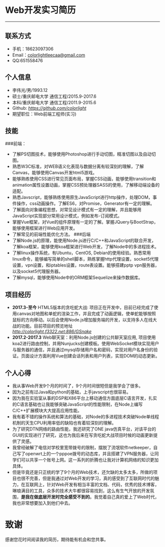 # Web开发实习简历
---
## 联系方式


- 手机：18623097306
- Email：colorlightleecaa@gmail.com
- QQ:651558476    




## 个人信息

 - 李伟光/男/1993.12 
 - 硕士/重庆邮电大学 通信工程/2015.9-2017.6
 - 本科/重庆邮电大学 通信工程/2011.9-2015.6
 - Github: *https://github.com/colorlight*
 - 期望职位：Web前端工程师(实习)


 

## 技能
###前端：
- 了解PS切图技术，能够使用Photoshop进行手动切图，精准切图以及自动切图。
- 熟悉W3C标准，对WEB语义化表现与数据分离有较深刻的理解，了解Canvas，能够使用Canvas开发html5游戏。
- 能够熟练使用CSS进行常见页面布局，掌握CSS动画，能够使用transition和animation属性设置动画，掌握CSS预处理器SASS的使用，了解移动端设备的适配。
- 熟悉Javscript，能够熟练使用原生JavaScript进行http操作，处理DOM，事件操作，css动画操作。了解ES6，对Promise，Generator有一定的理解。
- 了解面向对象编程思想，对常见设计模式有一定的理解，并且能够用JavaScript实现部分常用设计模式，例如发布-订阅模式。
- 掌握Vue框架，对Vue的组件原理有一定的了解。掌握JQuery与BootStrap，能够使用框架进行Web应用开发。
- 了解常见的前端性能优化方法。
###后端
- 了解Node.js的原理，能使用Node.js进行C/C++和JavaScript的联合开发，了解koa框架，能够使用koa框架进行Web开发，了解Node中的多进程技术。
- 了解linux操作系统，有Ubuntu，CentOS, Debian的使用经验。熟悉常用linux命令，能够编写简单的shell脚本，熟练掌握http代理设置，socket5代理设置，vpn设置，和iptables设置，route表设置。能够搭建pptp vpn服务器，以及socket5代理服务器。
- 了解mysql，能够使用Node中的ORM框架Sequelize来操作数据库。

## 项目经历

* **2017.3-至今**  HTML5版本的贪吃蛇大战: 项目正在开发中，目前已经完成了使用canvas对地图和单蛇的渲染工作，并且完成了动画逻辑，使单蛇能够按照鼠标的方向移动。以后会使用Node.js增加服务端的开发，以支持多人在线大战的功能。目前项目的预览地址  
*http://colorlight.f3322.net:886/GSnake*
* **2017.2-2017.3**  Web聊天室：利用Node.js创建的公共聊天室应用, 项目使用koa2进行路由控制，并用Nunjucks创建模板。使用WebSocket模块实现用户与服务器的通信，并且通过mysql存储用户名和密码，实现对用户名身份的验证。页面设计方面利用Vue创建会话列表和用户列表，实现DOM的动态更新。

## 个人心得
* 我从事Web开发9个月的时间了，9个月时间很短但是我学会了很多。
* 因为之前有过Java和python的基础，上手javscript也很容易。
* 因为我在实验室从事的DSP和X86平台上移动通信方面底层C语言开发，扎实的C语言基础也让我能够突破JavaScript的性能限制，在Node上编写C/C++扩展模块大大提高应用性能。
* 我有着不错的操作系统和算法的基础，对Node的多进程技术突破Node单线程机制的天生CPU利用率低的缺陷也有着较深刻的理解。
* 为了研究DTN网络的路由性能，我还研究了ONE java仿真平台，对该平台的GUI的实现进行了研究，这也为我后来在写贪吃蛇大战项目时候的动画更新提供了灵感。
* 我曾经破解了电信对学校里宽带拨号的限制，摆脱了流氓软件netkeeper，自己写了openwrt上的一个pppoe拨号的动态库，并且搭建了VPN服务器，让同学们可以共享一个账号上网。这一系列的折腾也让我对计算机网络的知识更加具体。
* 但是毕竟还是只正统的学了9个月的Web技术，还欠缺的太多太多，所做的项目也很不完善，但是我通过对Web开发的学习，真的感受到了互联网时代的魅力，在互联网上，针对Web开发有相当丰富的文档、代码，优秀的技术博客，琳琅满目的工具，众多的技术大牛都很容易找到，这么有生气开放的开发氛围，**是我在做底层开发时完全感受不到的**。我觉着自己真的爱上了Web时代，我也非常想要加入到他们中去。

# 致谢
感谢您花时间阅读我的简历，期待能有机会和您共事。
